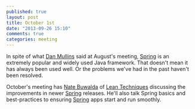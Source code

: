 ```yaml
---
published: true
layout: post
title: October 1st 
date: "2013-09-26 15:10"
comments: true
categories: meeting
---
```

In spite of what [Dan Mullins] said at August's meeting,
[Spring] is an extremely popular and widely used Java framework. That doesn't mean it has always been used well. Or the problems we've
had in the past haven't been resolved. 

October's meeting has [Nate Buwalda] of [Lean Techniques] discussing the
improvements in newer [Spring] releases. He'll also talk
Spring basics and best-practices to ensuring [Spring] apps start
and run smoothly.

[Dan Mullins]: https://twitter.com/dmullins
[Spring]:http://projects.spring.io/spring-framework/
[Nate Buwalda]: https://twitter.com/scotchnate
[Lean Techniques]: http://www.linkedin.com/in/bcarlso
